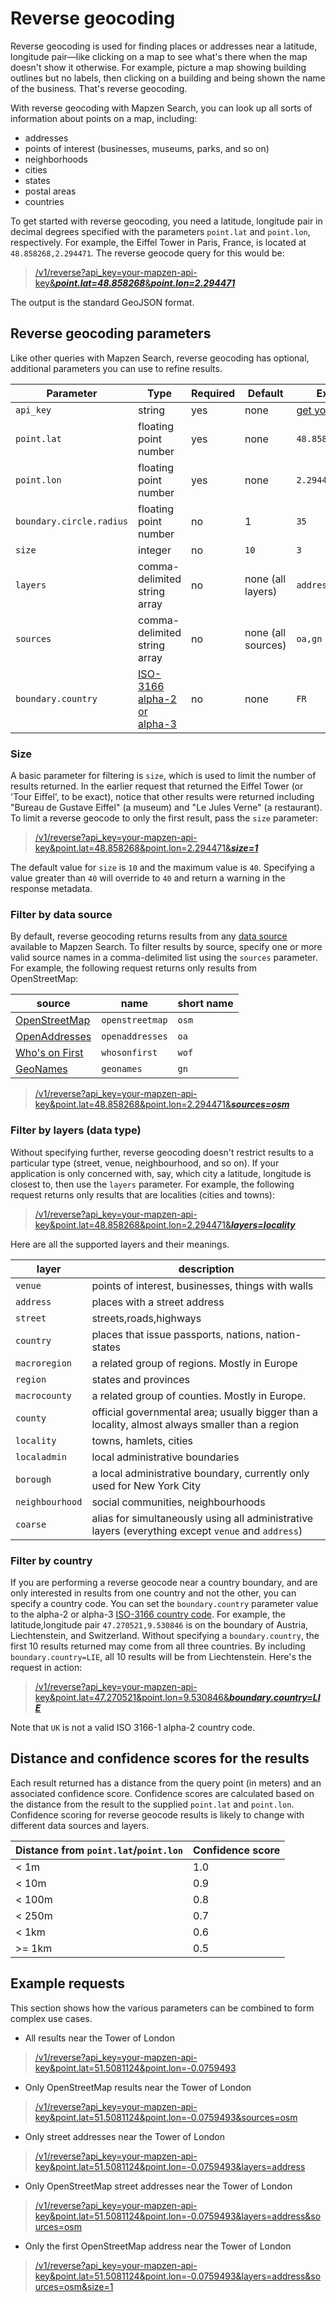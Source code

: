 # Reverse geocoding

Reverse geocoding is used for finding places or addresses near a latitude, longitude pair&mdash;like clicking on a map to see what's there when the map doesn't show it otherwise. For example, picture a map showing building outlines but no labels, then clicking on a building and being shown the name of the business. That's reverse geocoding.

With reverse geocoding with Mapzen Search, you can look up all sorts of information about points on a map, including:

* addresses
* points of interest (businesses, museums, parks, and so on)
* neighborhoods
* cities
* states
* postal areas
* countries

To get started with reverse geocoding, you need a latitude, longitude pair in decimal degrees specified with the parameters `point.lat` and `point.lon`, respectively.  For example, the Eiffel Tower in Paris, France, is located at `48.858268,2.294471`. The reverse geocode query for this would be:

>[/v1/reverse?api_key=your-mapzen-api-key&___point.lat=48.858268___&___point.lon=2.294471___](https://mapzen.com/search/explorer/?query=reverse&point.lat=48.858268&point.lon=2.294471)

The output is the standard GeoJSON format.

## Reverse geocoding parameters

Like other queries with Mapzen Search, reverse geocoding has optional, additional parameters you can use to refine results.

Parameter | Type | Required | Default | Example
--- | --- | --- | --- | ---
`api_key` | string | yes | none | [get yours here](https://mapzen.com/developers)
`point.lat` | floating point number | yes | none | `48.858268`
`point.lon` | floating point number | yes | none | `2.294471`
`boundary.circle.radius` | floating point number | no | 1 | `35` 
`size` | integer | no | `10` | `3`
`layers` | comma-delimited string array | no | none (all layers) | `address,locality`
`sources` | comma-delimited string array | no | none (all sources) | `oa,gn`
`boundary.country` | <a href="https://en.wikipedia.org/wiki/ISO_3166-1" target="\_blank">ISO-3166 alpha-2 or alpha-3</a> | no | none | `FR`

### Size

A basic parameter for filtering is `size`, which is used to limit the number of results returned. In the earlier request that returned the Eiffel Tower (or 'Tour Eiffel', to be exact), notice that other results were returned including "Bureau de Gustave Eiffel" (a museum) and "Le Jules Verne" (a restaurant). To limit a reverse geocode to only the first result, pass the `size` parameter:

>[/v1/reverse?api_key=your-mapzen-api-key&point.lat=48.858268&point.lon=2.294471&___size=1___](https://mapzen.com/search/explorer/?query=reverse&point.lat=48.858268&point.lon=2.294471&size=1)

The default value for `size` is `10` and the maximum value is `40`. Specifying a value greater than `40` will override to `40` and return a warning in the response metadata.

### Filter by data source

By default, reverse geocoding returns results from any [data source](data-sources.md) available to Mapzen Search. To filter results by source, specify one or more valid source names in a comma-delimited list using the `sources` parameter. For example, the following request returns only results from OpenStreetMap:

| source | name | short name |
|---|---|---|
| [OpenStreetMap](http://www.openstreetmap.org/) | `openstreetmap` | `osm` |
| [OpenAddresses](http://openaddresses.io/) | `openaddresses` | `oa` |
| [Who's on First](https://whosonfirst.mapzen.com) | `whosonfirst` | `wof` |
| [GeoNames](http://www.geonames.org/) | `geonames` | `gn` |

>[/v1/reverse?api_key=your-mapzen-api-key&point.lat=48.858268&point.lon=2.294471&___sources=osm___](https://mapzen.com/search/explorer/?query=reverse&point.lat=48.858268&point.lon=2.294471&sources=osm)

### Filter by layers (data type)

Without specifying further, reverse geocoding doesn't restrict results to a particular type (street, venue, neighbourhood, and so on).  If your application is only concerned with, say, which city a latitude, longitude is closest to, then use the `layers` parameter.  For example, the following request returns only results that are localities (cities and towns):

>[/v1/reverse?api_key=your-mapzen-api-key&point.lat=48.858268&point.lon=2.294471&___layers=locality___](https://mapzen.com/search/explorer/?query=reverse&point.lat=48.858268&point.lon=2.294471&layers=locality)

Here are all the supported layers and their meanings.

|layer|description|
|----|----|
|`venue`|points of interest, businesses, things with walls|
|`address`|places with a street address|
|`street`|streets,roads,highways|
|`country`|places that issue passports, nations, nation-states|
|`macroregion`|a related group of regions. Mostly in Europe|
|`region`|states and provinces|
|`macrocounty`|a related group of counties. Mostly in Europe.|
|`county`|official governmental area; usually bigger than a locality, almost always smaller than a region|
|`locality`|towns, hamlets, cities|
|`localadmin`|local administrative boundaries|
|`borough`| a local administrative boundary, currently only used for New York City|
|`neighbourhood`|social communities, neighbourhoods|
|`coarse`|alias for simultaneously using all administrative layers (everything except `venue` and `address`)|

### Filter by country

If you are performing a reverse geocode near a country boundary, and are only interested in results from one country and not the other, you can specify a country code. You can set the `boundary.country` parameter value to the alpha-2 or alpha-3 [ISO-3166 country code](https://en.wikipedia.org/wiki/ISO_3166-1). For example, the latitude,longitude pair `47.270521,9.530846` is on the boundary of Austria, Liechtenstein, and Switzerland. Without specifying a `boundary.country`, the first 10 results returned may come from all three countries. By including `boundary.country=LIE`, all 10 results will be from Liechtenstein. Here's the request in action:

>[/v1/reverse?api_key=your-mapzen-api-key&point.lat=47.270521&point.lon=9.530846&___boundary.country=LIE___](https://mapzen.com/search/explorer/?query=reverse&point.lat=47.270521&point.lon=9.530846&boundary.country=LIE)

Note that `UK` is not a valid ISO 3166-1 alpha-2 country code.

## Distance and confidence scores for the results

Each result returned has a distance from the query point (in meters) and an associated confidence score. Confidence scores are calculated based on the distance from the result to the supplied `point.lat` and `point.lon`. Confidence scoring for reverse geocode results is likely to change with different data sources and layers.

Distance from `point.lat`/`point.lon` | Confidence score
--- | ---
&lt; 1m | 1.0
&lt; 10m | 0.9
&lt; 100m | 0.8
&lt; 250m | 0.7
&lt; 1km | 0.6
&gt;= 1km | 0.5

## Example requests

This section shows how the various parameters can be combined to form complex use cases.

* All results near the Tower of London
>[/v1/reverse?api_key=your-mapzen-api-key&point.lat=51.5081124&point.lon=-0.0759493](https://mapzen.com/search/explorer/?query=reverse&point.lat=51.5081124&point.lon=-0.0759493)

* Only OpenStreetMap results near the Tower of London
>[/v1/reverse?api_key=your-mapzen-api-key&point.lat=51.5081124&point.lon=-0.0759493&sources=osm](https://mapzen.com/search/explorer/?query=reverse&point.lat=51.5081124&point.lon=-0.0759493&sources=osm)

* Only street addresses near the Tower of London
>[/v1/reverse?api_key=your-mapzen-api-key&point.lat=51.5081124&point.lon=-0.0759493&layers=address](https://mapzen.com/search/explorer/?query=reverse&point.lat=51.5081124&point.lon=-0.0759493&layers=address)

* Only OpenStreetMap street addresses near the Tower of London
>[/v1/reverse?api_key=your-mapzen-api-key&point.lat=51.5081124&point.lon=-0.0759493&layers=address&sources=osm](https://mapzen.com/search/explorer/?query=reverse&point.lat=51.5081124&point.lon=-0.0759493&layers=address&sources=osm)

* Only the first OpenStreetMap address near the Tower of London
>[/v1/reverse?api_key=your-mapzen-api-key&point.lat=51.5081124&point.lon=-0.0759493&layers=address&sources=osm&size=1](https://mapzen.com/search/explorer/?query=reverse&point.lat=51.5081124&point.lon=-0.0759493&layers=address&sources=osm&size=1)
